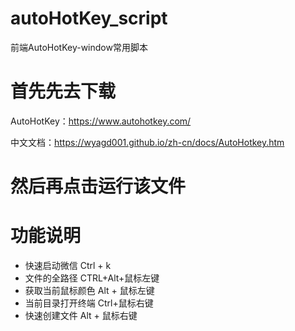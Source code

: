 # autoHotKey_script
前端AutoHotKey-window常用脚本

# 首先先去下载 
AutoHotKey：https://www.autohotkey.com/

中文文档：https://wyagd001.github.io/zh-cn/docs/AutoHotkey.htm

# 然后再点击运行该文件

# 功能说明
- 快速启动微信      Ctrl + k
- 文件的全路径      CTRL+Alt+鼠标左键
- 获取当前鼠标颜色  Alt + 鼠标左键
- 当前目录打开终端  Ctrl+鼠标右键 
- 快速创建文件      Alt + 鼠标右键
